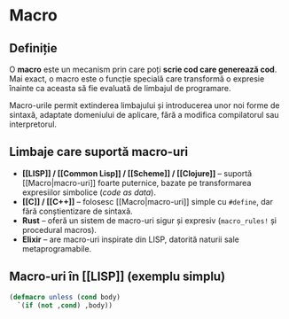 # Macro

## Definiție

O **macro** este un mecanism prin care poți **scrie cod care generează cod**. Mai exact, o macro este o funcție specială care transformă o expresie înainte ca aceasta să fie evaluată de limbajul de programare.

Macro-urile permit extinderea limbajului și introducerea unor noi forme de sintaxă, adaptate domeniului de aplicare, fără a modifica compilatorul sau interpretorul.

## Limbaje care suportă macro-uri

- **[[LISP]] / [[Common Lisp]] / [[Scheme]] / [[Clojure]]** – suportă [[Macro|macro-uri]] foarte puternice, bazate pe transformarea expresiilor simbolice (*code as data*).
- **[[C]] / [[C++]]** – folosesc [[Macro|macro-uri]] simple cu `#define`, dar fără conștientizare de sintaxă.
- **Rust** – oferă un sistem de macro-uri sigur și expresiv (`macro_rules!` și procedural macros).
- **Elixir** – are macro-uri inspirate din LISP, datorită naturii sale metaprogramabile.

## Macro-uri în [[LISP]] (exemplu simplu)

```lisp
(defmacro unless (cond body)
  `(if (not ,cond) ,body))
